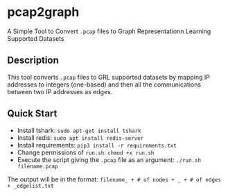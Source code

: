 # pcap2graph
A Simple Tool to Convert `.pcap` files to Graph Representationn Learning Supported Datasets

## Description
This tool converts `.pcap` files to GRL supported datasets by mapping IP addresses to integers (one-based) and then all the communications between two IP addresses as edges. 

## Quick Start
- Install tshark: `sudo apt-get install tshark`
- Install redis: `sudo apt install redis-server`
- Install requirements: `pip3 install -r requirements.txt`
- Change permissions of `run.sh`: `chmod +x run.sh`
- Execute the script giving the `.pcap` file as an argument: `./run.sh filename.pcap`

The output will be in the format: `filename_ + # of nodes + _ + # of edges + _edgelist.txt`